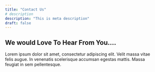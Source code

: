 ```yaml
---
title: "Contact Us"
# description
description: "This is meta description"
draft: false
---
```


## We would Love To Hear From You....

Lorem ipsum dolor sit amet, consectetur adipiscing elit. Velit massa vitae felis augue. In venenatis scelerisque accumsan egestas mattis. Massa feugiat in sem pellentesque.